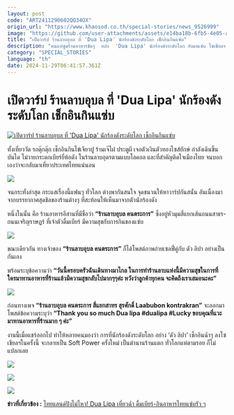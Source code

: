 ```yaml
---
layout: post
code: "ART2411290602QQ34OX"
origin_url: "https://www.khaosod.co.th/special-stories/news_9526999"
image: "https://github.com/user-attachments/assets/e14ba18b-6fb5-4e05-a256-41a761e946fb"
title: "เปิดวาร์ป ร้านลาบอุบล ที่ 'Dua Lipa' นักร้องดังระดับโลก เช็กอินกินแซ่บ"
description: "คนแห่ซูมร้านอาหารชัดๆ  หลัง  'Dua Lipa' นักร้องดังระดับโลก ยังมาแซ่บ โซเชียลฯ แห่ปักหมุดสนั่น ดันซอฟต์พาวเวอร์ไทย กระตุ้นนักท่องเที่ยวตามรอย"
category: "SPECIAL_STORIES"
language: "th"
date: 2024-11-29T06:41:57.361Z
---
```


# เปิดวาร์ป ร้านลาบอุบล ที่ 'Dua Lipa' นักร้องดังระดับโลก เช็กอินกินแซ่บ

[![เปิดวาร์ป ร้านลาบอุบล ที่ 'Dua Lipa' นักร้องดังระดับโลก เช็กอินกินแซ่บ](https://www.khaosod.co.th/wpapp/uploads/2024/11/dualipa291167-7.jpg "เปิดวาร์ป ร้านลาบอุบล ที่ 'Dua Lipa' นักร้องดังระดับโลก เช็กอินกินแซ่บ")](https://www.khaosod.co.th/wpapp/uploads/2024/11/dualipa291167-7.jpg)

ทั้งเที่ยววัด รถตุ๊กตุ๊ก เช็กอินกินไข่เจียวปู ร้านเจ๊ไฝ ประตูผี เจอตัวเงินตัวทองไซส์ยักษ์ กำลังเดินขึ้นบันได ไม่วายกระดกเบียร์ยี่ห้อดัง ในร้านลาบอุดรตามแบบโลคอล และที่สำคัญติดใจเมืองไทย จนบอกเองว่าจะกลับมาเที่ยวประเทศไทยแน่นอน

[![](https://www.khaosod.co.th/wpapp/uploads/2024/11/dualipa291167-17.jpg)](https://www.khaosod.co.th/wpapp/uploads/2024/11/dualipa291167-17.jpg)

จนกระทั่งล่าสุด กระแสเรื่องนี้แฟนๆ ทั่วโลก ต่างพากันสนใจ จุดชนวนให้หาวาร์ปกันสนั่น อันเนื่องมาจากบรรยากาศสุดชิลของร้านต่างๆ ที่สะท้อนให้เห็นมาจากตัวนักร้องดัง

หนึ่งในนั้น คือ ร้านอาหารอีสานที่มีชื่อว่า **“ร้านลาบอุบล คนตระการ”** ซึ่งอยู่หัวมุมสี่แยกเส้นถนนสาธร-ถนนเจริญราษฎร์ ที่เจ้าตัวดื่มเบียร์ มีความสุขกับการกินของแซ่บ

[![](https://www.khaosod.co.th/wpapp/uploads/2024/11/dualipa291167-10.jpg)](https://www.khaosod.co.th/wpapp/uploads/2024/11/dualipa291167-10.jpg)

ขณะเดียวกัน ทางเจ้าของ **“ร้านลาบอุบล คนตระการ”** ก็ได้โพสต์ภาพถ่ายเซลฟี่คู่กับ ดัว ลิปา อย่างเป็นกันเอง

พร้อมระบุข้อความว่า **“วันนี้ครอบครัวฉันเดินทางมาไกล ในการทำร้านลาบแห่งนี้มีความสุขในการที่ใครมาทานอาหารที่ร้านแล้วมีความสุขกลับไปมากๆๆค่ะ หวังว่าลูกค้าทุกคน จะคิดถึงเราเสมอนะคะ”**

[![](https://www.khaosod.co.th/wpapp/uploads/2024/11/dualipa291167-11.jpg)](https://www.khaosod.co.th/wpapp/uploads/2024/11/dualipa291167-11.jpg)

ก่อนทางเพจ **“ร้านลาบอุบล คนตระการ สี่แยกสาทร สุรศักดิ์ Laabubon kontrakran”** จะออกมาโพสต์ข้อความระบุว่า **“Thank you so much Dua lipa #dualipa #Lucky ขอบคุณที่แวะมาทานอาหารที่ร้านมาก ๆ ค่ะ”**

งานนี้เมื่อแชร์ออกไป ทำให้หลายคนมองว่า การที่นักร้องดังระดับโลก อย่าง ‘ดัว ลิปา’ เช็กอินฉ่ำๆ ลงโซเชียลฯในครั้งนี้ จะกลายเป็น Soft Power ครั้งใหม่ เป็นตำนานร้านแตก ทั่วโลกแห่ตามรอย ก็ไม่แปลกเลย

[![](https://www.khaosod.co.th/wpapp/uploads/2024/11/dualipa291167-13.jpg)](https://www.khaosod.co.th/wpapp/uploads/2024/11/dualipa291167-13.jpg)

[![](https://www.khaosod.co.th/wpapp/uploads/2024/11/dualipa291167-15.jpg)](https://www.khaosod.co.th/wpapp/uploads/2024/11/dualipa291167-15.jpg)

[![](https://www.khaosod.co.th/wpapp/uploads/2024/11/dualipa291167-16.jpg)](https://www.khaosod.co.th/wpapp/uploads/2024/11/dualipa291167-16.jpg)

**ข่าวที่เกี่ยวข้อง :** [ไทยแลนด์ปังไม่ไหว! Dua Lipa เที่ยวฉ่ำ ดื่มเบียร์-กินอาหารไทยแซ่บรัว ๆ](https://www.khaosod.co.th/entertainment/news_9525805)
